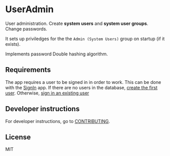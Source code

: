 # UserAdmin

User administration. Create **system users** and **system user groups**. Change passwords.

It sets up priviledges for the the `Admin (System Users)` group on startup (if it exists).

Implements password Double hashing algorithm.


## Requirements

The app requires a user to be signed in in order to work. This can be done with the [SignIn](https://github.com/starcounterapps/signin) app. If there are no users in the database, [create the first user](https://github.com/starcounterapps/signin#create-the-first-user). Otherwise, [sign in an existing user](https://github.com/starcounterapps/signin#sign-in)

## Developer instructions

For developer instructions, go to [CONTRIBUTING](CONTRIBUTING.md).

## License

MIT
